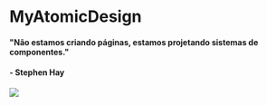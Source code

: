 # MyAtomicDesign

#### "Não estamos criando páginas, estamos projetando sistemas de componentes."
#### - Stephen Hay

<img src="https://dab1nmslvvntp.cloudfront.net/wp-content/uploads/2011/01/PeriodicTables2.png">
